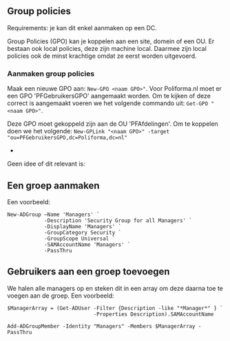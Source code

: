 ## Group policies
Requirements: je kan dit enkel aanmaken op een DC.

Group Policies (GPO) kan je koppelen aan een site, domein of een OU. Er bestaan ook local policies, deze zijn machine local. Daarmee zijn local policies ook de minst krachtige omdat ze eerst worden uitgevoerd.

### Aanmaken group policies
Maak een nieuwe GPO aan: `New-GPO <naam GPO>"`. Voor Poliforma.nl moet er een GPO 'PFGebruikersGPO' aangemaakt worden. Om te kijken of deze correct is aangemaakt voeren we het volgende commando uit: `Get-GPO "<naam GPO>"`.

Deze GPO moet gekoppeld zijn aan de OU 'PFAfdelingen'. Om te koppelen doen we het volgende: `New-GPLink "<naam GPO>" -target "ou=PFGebruikersGPO,dc=Poliforma,dc=nl"`

-
Geen idee of dit relevant is:
## Een groep aanmaken
Een voorbeeld:
```
New-ADGroup –Name 'Managers' `
            -Description 'Security Group for all Managers' `
            -DisplayName 'Managers' `
            -GroupCategory Security `
            -GroupScope Universal `
            -SAMAccountName 'Managers' `
            -PassThru 
```

## Gebruikers aan een groep toevoegen
We halen alle managers op en steken dit in een array om deze daarna toe te voegen aan de groep.
Een voorbeeld:

```
$ManagerArray = (Get-ADUser -Filter {Description -like "*Manager*" } `
                            -Properties Description).SAMAccountName
```

```
Add-ADGroupMember -Identity "Managers" -Members $ManagerArray -PassThru
```
